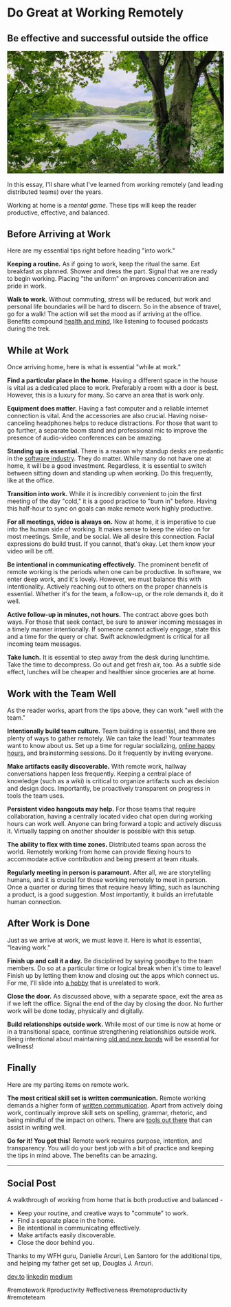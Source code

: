 # Do Great at Working Remotely
## Be effective and successful outside the office

![Working remotely contains beautiful sights.](images/23-01.jpeg)

In this essay, I'll share what I've learned from working remotely (and leading distributed teams) over the years.

Working at home is a *mental game*. These tips will keep the reader productive, effective, and balanced.

## Before Arriving at Work

Here are my essential tips right before heading "into work."

**Keeping a routine.** As if going to work, keep the ritual the same. Eat breakfast as planned. Shower and dress the part. Signal that we are ready to begin working. Placing "the uniform" on improves concentration and pride in work.

**Walk to work.** Without commuting, stress will be reduced, but work and personal life boundaries will be hard to discern. So in the absence of travel, go for a walk! The action will set the mood as if arriving at the office. Benefits compound [health and mind](https://medium.com/hackernoon/the-manager-stew-dd59cd653728), like listening to focused podcasts during the trek.

## While at Work

Once arriving home, here is what is essential "while at work."

**Find a particular place in the home.** Having a different space in the house is vital as a dedicated place to work. Preferably a room with a door is best. However, this is a luxury for many. So carve an area that is work only.

**Equipment does matter.** Having a fast computer and a reliable internet connection is vital. And the accessories are also crucial. Having noise-canceling headphones helps to reduce distractions. For those that want to go further, a separate boom stand and professional mic to improve the presence of audio-video conferences can be amazing.

**Standing up is essential.** There is a reason why standup desks are pedantic in the [software industry](https://medium.com/gitconnected/be-amazing-in-your-new-engineering-role-2fe005cf3e0). They do matter. While many do not have one at home, it will be a good investment. Regardless, it is essential to switch between sitting down and standing up when working. Do this frequently, like at the office.

**Transition into work.** While it is incredibly convenient to join the first meeting of the day "cold," it is a good practice to "burn in" before. Having this half-hour to sync on goals can make remote work highly productive.

**For all meetings, video is always on.** Now at home, it is imperative to cue into the human side of working. It makes sense to keep the video on for most meetings. Smile, and be social. We all desire this connection. Facial expressions do build trust. If you cannot, that's okay. Let them know your video will be off.

**Be intentional in communicating effectively.** The prominent benefit of remote working is the periods when one can be productive. In software, we enter deep work, and it's lovely. However, we must balance this with intentionality. Actively reaching out to others on the proper channels is essential. Whether it's for the team, a follow-up, or the role demands it, do it well.

**Active follow-up in minutes, not hours.** The contract above goes both ways. For those that seek contact, be sure to answer incoming messages in a timely manner intentionally. If someone cannot actively engage, state this and a time for the query or chat. Swift acknowledgment is critical for all incoming team messages.

**Take lunch.** It is essential to step away from the desk during lunchtime. Take the time to decompress. Go out and get fresh air, too. As a subtle side effect, lunches will be cheaper and healthier since groceries are at home.

## Work with the Team Well

As the reader works, apart from the tips above, they can work "well with the team."

**Intentionally build team culture.** Team building is essential, and there are plenty of ways to gather remotely. We can take the lead! Your teammates want to know about us. Set up a time for regular socializing, [online happy hours](https://skribbl.io/), and brainstorming sessions. Do it frequently by inviting everyone.

**Make artifacts easily discoverable.** With remote work, hallway conversations happen less frequently. Keeping a central place of knowledge (such as a wiki) is critical to organize artifacts such as decision and design docs. Importantly, be proactively transparent on progress in tools the team uses.

**Persistent video hangouts may help.** For those teams that require collaboration, having a centrally located video chat open during working hours can work well. Anyone can bring forward a topic and actively discuss it. Virtually tapping on another shoulder is possible with this setup.

**The ability to flex with time zones.** Distributed teams span across the world. Remotely working from home can provide flexing hours to accommodate active contribution and being present at team rituals.

**Regularly meeting in person is paramount.** After all, we are storytelling humans, and it is crucial for those working remotely to meet in person. Once a quarter or during times that require heavy lifting, such as launching a product, is a good suggestion. Most importantly, it builds an irrefutable human connection.

## After Work is Done

Just as we arrive at work, we must leave it. Here is what is essential, "leaving work."

**Finish up and call it a day.** Be disciplined by saying goodbye to the team members. Do so at a particular time or logical break when it's time to leave! Finish up by letting them know and closing out the apps which connect us. For me, I'll slide into [a hobby](https://medium.com/@solidi/cq-personal-mastery-through-hobbies-f25aab2e49ad) that is unrelated to work.

**Close the door.** As discussed above, with a separate space, exit the area as if we left the office. Signal the end of the day by closing the door. No further work will be done today, physically and digitally.

**Build relationships outside work.** While most of our time is now at home or in a transitional space, continue strengthening relationships outside work. Being intentional about maintaining [old and new bonds](https://medium.com/@solidi/the-world-i-worked-into-no-longer-exists-732659963058) will be essential for wellness!

## Finally

Here are my parting items on remote work.

**The most critical skill set is written communication.** Remote working demands a higher form of [written communication](https://medium.com/@solidi/reply-all-considered-harmful-f895beb5eabc). Apart from actively doing work, continually improve skill sets on spelling, grammar, rhetoric, and being mindful of the impact on others. There are [tools out there](https://medium.com/@solidi/the-one-about-blogging-cd9e65a2055b) that can assist in writing well.

**Go for it! You got this!** Remote work requires purpose, intention, and transparency. You will do your best job with a bit of practice and keeping the tips in mind above. The benefits can be amazing.

---

## Social Post

A walkthrough of working from home that is both productive and balanced -

- Keep your routine, and creative ways to "commute" to work.
- Find a separate place in the home.
- Be intentional in communicating effectively.
- Make artifacts easily discoverable.
- Close the door behind you.

Thanks to my WFH guru, Danielle Arcuri, Len Santoro for the additional tips, and helping my father get set up, Douglas J. Arcuri.

[dev.to](https://dev.to/solidi/do-great-at-working-remotely-1oh9)
[linkedin](https://www.linkedin.com/pulse/do-great-working-remotely-douglas-w-arcuri/)
[medium](https://medium.com/@solidi/do-great-at-working-remotely-adbfe4b7452b)

#remotework #productivity #effectiveness #remoteproductivity #remoteteam
